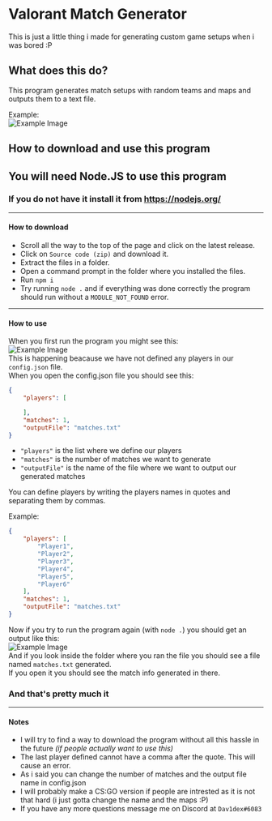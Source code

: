 # Valorant Match Generator
This is just a little thing i made for generating custom game setups when i was bored :P

## What does this do?
This program generates match setups with random teams and maps and outputs them to a text file.

Example:  
![Example Image](https://i.imgur.com/pnjj8S4.png)  

## How to download and use this program
## **You will need Node.JS to use this program**  
### **If you do not have it install it from https://nodejs.org/** 
---
#### How to download
- Scroll all the way to the top of the page and click on the latest release.
- Click on `Source code (zip)` and download it.
- Extract the files in a folder.
- Open a command prompt in the folder where you installed the files.
- Run `npm i`
- Try running `node .` and if everything was done correctly the program should run without a `MODULE_NOT_FOUND` error.
---
#### How to use
When you first run the program you might see this:  
![Example Image](https://i.imgur.com/LxQaR14.png)  
This is happening beacause we have not defined any players in our `config.json` file.  
When you open the config.json file you should see this:
```JSON
{
    "players": [

    ],
    "matches": 1,
    "outputFile": "matches.txt"
}
```
- `"players"` is the list where we define our players
- `"matches"` is the number of matches we want to generate
- `"outputFile"` is the name of the file where we want to output our generated matches

You can define players by writing the players names in quotes and separating them by commas.  

Example:
```JSON
{
    "players": [
        "Player1",
        "Player2",
        "Player3",
        "Player4",
        "Player5",
        "Player6"
    ],
    "matches": 1,
    "outputFile": "matches.txt"
}
```

Now if you try to run the program again (with `node .`) you should get an output like this:  
![Example Image](https://i.imgur.com/RVMDN88.png)  
And if you look inside the folder where you ran the file you should see a file named `matches.txt` generated.  
If you open it you should see the match info generated in there.

### And that's pretty much it
---
#### Notes
- I will try to find a way to download the program without all this hassle in the future *(if people actually want to use this)*  
- The last player defined cannot have a comma after the quote. This will cause an error.  
- As i said you can change the number of matches and the output file name in config.json  
- I will probably make a CS:GO version if people are intrested as it is not that hard (i just gotta change the name and the maps :P)  
- If you have any more questions message me on Discord at `Dav1dex#6083`
